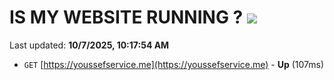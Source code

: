 # IS MY WEBSITE RUNNING ? [![](https://img.shields.io/static/v1?label=Sponsor&message=%E2%9D%A4&logo=GitHub&color=%23fe8e86)](https://github.com/sponsors/Youssef-Lehmam)

Last updated: **10/7/2025, 10:17:54 AM**

- `GET` [https://youssefservice.me](https://youssefservice.me) - **Up** (107ms)

